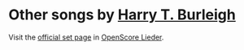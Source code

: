 
# Other songs by [Harry T. Burleigh](..)

Visit the [official set page] in [OpenScore Lieder].

[official set page]: https://musescore.com/openscore-lieder-corpus/sets/5104072
[OpenScore Lieder]: https://musescore.com/openscore-lieder-corpus
